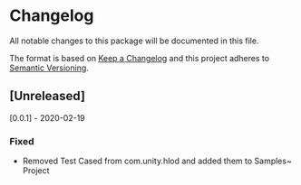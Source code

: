 # Changelog
All notable changes to this package will be documented in this file.

The format is based on [Keep a Changelog](http://keepachangelog.com/en/1.0.0/)
and this project adheres to [Semantic Versioning](http://semver.org/spec/v2.0.0.html).

## [Unreleased]

[0.0.1] - 2020-02-19

### Fixed
- Removed Test Cased from com.unity.hlod and added them to Samples~ Project
